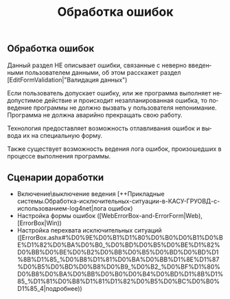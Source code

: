 ﻿---
title: Обработка ошибок
sidebar: flexberry-platform_sidebar
keywords: 
toc: true
permalink: ru/fp_error-handle.html
lang: ru
summary: 
---

## Обработка ошибок

Данный раздел НЕ описывает ошибки, связанные с неверно введенными пользователем данными, об этом расскажет раздел [EditFormValidation|"Валидация данных")

Если пользователь допускает ошибку, или же программа выполняет недопустимое действие и происходит незапланированная ошибка, то поведение программы не должно вызвать у пользователя непонимание. Программа не должна аварийно прекращать свою работу.

Технология предоставляет возможность отлавливания ошибок и вывода их на специальную форму. 

Также существует возможность ведения лога ошибок, произошедших в процессе выполнения программы. 

## Сценарии доработки

* Включение\выключение ведения [++Прикладные системы.Обработка-исключительных-ситуации-в-КАСУ-ГРУОВД-с-использованием-log4net|лога ошибок)
* Настройка формы ошибок ([WebErrorBox-and-ErrorForm|Web), [ErrorBox|Win))
* Настройка перехвата исключительных ситуаций ([ErrorBox.ashx#%D0%9E%D0%B1%D1%80%D0%B0%D0%B1%D0%BE%D1%82%D0%BA%D0%B0_%D0%BD%D0%B5%D0%BE%D1%82%D0%BB%D0%BE%D0%B2%D0%BB%D0%B5%D0%BD%D0%BD%D1%8B%D1%85_%D0%B8%D1%81%D0%BA%D0%BB%D1%8E%D1%87%D0%B5%D0%BD%D0%B8%D0%B9_%D0%B2_%D0%BF%D1%80%D0%B8%D0%BA%D0%BB%D0%B0%D0%B4%D0%BD%D1%8B%D1%85_%D1%81%D0%B8%D1%81%D1%82%D0%B5%D0%BC%D0%B0%D1%85_4|подробнее))








